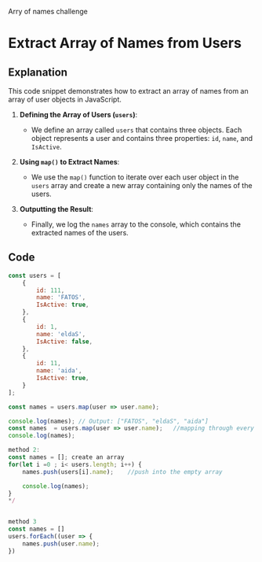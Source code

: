 Arry of names challenge
# Extract Array of Names from Users

## Explanation

This code snippet demonstrates how to extract an array of names from an array of user objects in JavaScript.

1. **Defining the Array of Users (`users`)**:
   - We define an array called `users` that contains three objects. Each object represents a user and contains three properties: `id`, `name`, and `IsActive`.

2. **Using `map()` to Extract Names**:
   - We use the `map()` function to iterate over each user object in the `users` array and create a new array containing only the names of the users.

3. **Outputting the Result**:
   - Finally, we log the `names` array to the console, which contains the extracted names of the users.

## Code

```javascript
const users = [
    {
        id: 111,
        name: 'FATOS',
        IsActive: true,
    },
    {
        id: 1,
        name: 'eldaS',
        IsActive: false,
    },
    {
        id: 11,
        name: 'aida',
        IsActive: true,
    }
];

const names = users.map(user => user.name);

console.log(names); // Output: ["FATOS", "eldaS", "aida"]
const names  = users.map(user => user.name);   //mapping through every single item
console.log(names);

method 2: 
const names = []; create an array
for(let i =0 ; i< users.length; i++) {
    names.push(users[i].name);    //push into the empty array

    console.log(names);
}
*/


method 3 
const names = []
users.forEach((user => {
    names.push(user.name);
})


